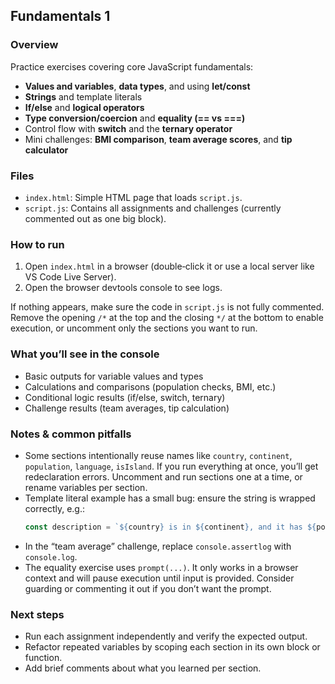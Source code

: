## Fundamentals 1

### Overview
Practice exercises covering core JavaScript fundamentals:
- **Values and variables**, **data types**, and using **let/const**
- **Strings** and template literals
- **If/else** and **logical operators**
- **Type conversion/coercion** and **equality (== vs ===)**
- Control flow with **switch** and the **ternary operator**
- Mini challenges: **BMI comparison**, **team average scores**, and **tip calculator**

### Files
- `index.html`: Simple HTML page that loads `script.js`.
- `script.js`: Contains all assignments and challenges (currently commented out as one big block).

### How to run
1. Open `index.html` in a browser (double‑click it or use a local server like VS Code Live Server).
2. Open the browser devtools console to see logs.

If nothing appears, make sure the code in `script.js` is not fully commented. Remove the opening `/*` at the top and the closing `*/` at the bottom to enable execution, or uncomment only the sections you want to run.

### What you’ll see in the console
- Basic outputs for variable values and types
- Calculations and comparisons (population checks, BMI, etc.)
- Conditional logic results (if/else, switch, ternary)
- Challenge results (team averages, tip calculation)

### Notes & common pitfalls
- Some sections intentionally reuse names like `country`, `continent`, `population`, `language`, `isIsland`. If you run everything at once, you’ll get redeclaration errors. Uncomment and run sections one at a time, or rename variables per section.
- Template literal example has a small bug: ensure the string is wrapped correctly, e.g.:
  ```js
  const description = `${country} is in ${continent}, and it has ${population} people speaking ${language}!`;
  ```
- In the “team average” challenge, replace `console.assertlog` with `console.log`.
- The equality exercise uses `prompt(...)`. It only works in a browser context and will pause execution until input is provided. Consider guarding or commenting it out if you don’t want the prompt.

### Next steps
- Run each assignment independently and verify the expected output.
- Refactor repeated variables by scoping each section in its own block or function.
- Add brief comments about what you learned per section.
